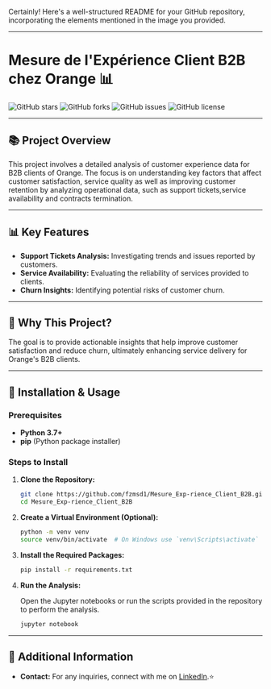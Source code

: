 Certainly! Here's a well-structured README for your GitHub repository, incorporating the elements mentioned in the image you provided.

---

# Mesure de l'Expérience Client B2B chez Orange 📊



![GitHub stars](https://img.shields.io/github/stars/fzmsd1/Mesure_Exp-rience_Client_B2B?style=social)
![GitHub forks](https://img.shields.io/github/forks/fzmsd1/Mesure_Exp-rience_Client_B2B?style=social)
![GitHub issues](https://img.shields.io/github/issues/fzmsd1/Mesure_Exp-rience_Client_B2B)
![GitHub license](https://img.shields.io/github/license/fzmsd1/Mesure_Exp-rience_Client_B2B)

---

## 📚 Project Overview

This project involves a detailed analysis of customer experience data for B2B clients of Orange. The focus is on understanding key factors that affect customer satisfaction, service quality as well as improving customer retention by analyzing operational data, such as support tickets,service availability and contracts termination.

---

## 📊 Key Features

- **Support Tickets Analysis:** Investigating trends and issues reported by customers.
- **Service Availability:** Evaluating the reliability of services provided to clients.
- **Churn Insights:** Identifying potential risks of customer churn.

---

## 🎯 Why This Project?

The goal is to provide actionable insights that help improve customer satisfaction and reduce churn, ultimately enhancing service delivery for Orange's B2B clients.

---

## 🚀 Installation & Usage

### Prerequisites

- **Python 3.7+**
- **pip** (Python package installer)

### Steps to Install

1. **Clone the Repository:**

   ```bash
   git clone https://github.com/fzmsd1/Mesure_Exp-rience_Client_B2B.git
   cd Mesure_Exp-rience_Client_B2B
   ```

2. **Create a Virtual Environment (Optional):**

   ```bash
   python -m venv venv
   source venv/bin/activate  # On Windows use `venv\Scripts\activate`
   ```

3. **Install the Required Packages:**

   ```bash
   pip install -r requirements.txt
   ```

4. **Run the Analysis:**

   Open the Jupyter notebooks or run the scripts provided in the repository to perform the analysis.

   ```bash
   jupyter notebook
   ```

---

## 📝 Additional Information

- **Contact:** For any inquiries, connect with me on [LinkedIn](https://www.linkedin.com/in/fatima-ezzahra-em-siddi/).⭐ 
